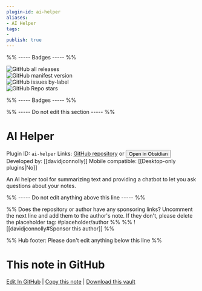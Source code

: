 ```yaml
---
plugin-id: ai-helper
aliases:
- AI Helper
tags: 
- 
publish: true
---
```


%% ----- Badges ----- %%

![GitHub all releases](https://img.shields.io/github/downloads/davidjconnolly/obsidian-ai-helper/total?color=573E7A&logo=github&style=for-the-badge)   
![GitHub manifest version](https://img.shields.io/github/manifest-json/v/davidjconnolly/obsidian-ai-helper?color=573E7A&logo=github&style=for-the-badge)   
![GitHub issues by-label](https://img.shields.io/github/issues/davidjconnolly/obsidian-ai-helper/help%20wanted?color=573E7A&logo=github&style=for-the-badge)   
![GitHub Repo stars](https://img.shields.io/github/stars/davidjconnolly/obsidian-ai-helper?color=573E7A&logo=github&style=for-the-badge)

%% ----- Badges ----- %%

%% ----- Do not edit this section ----- %%

# AI Helper

Plugin ID: `ai-helper`
Links: [GitHub repository](https://github.com/davidjconnolly/obsidian-ai-helper) or [<button id=HH>Open in Obsidian</button>](obsidian://show-plugin?id=ai-helper)
Developed by: [[davidjconnolly]]
Mobile compatible: [[Desktop-only plugins|No]]

An AI helper tool for summarizing text and providing a chatbot to let you ask questions about your notes.

%% ----- Do not edit anything above this line ----- %% 

%% Does the repository or author have any sponsoring links? Uncomment the next line and add them to the author's note. If they don't, please delete the placeholder tag: #placeholder/author %%
%% ![[davidjconnolly#Sponsor this author]] %%

%% Hub footer: Please don't edit anything below this line %%

# This note in GitHub

<span class="git-footer">[Edit In GitHub](https://github.dev/obsidian-community/obsidian-hub/blob/main/02%20-%20Community%20Expansions/02.05%20All%20Community%20Expansions/Plugins/ai-helper.md "git-hub-edit-note") | [Copy this note](https://raw.githubusercontent.com/obsidian-community/obsidian-hub/main/02%20-%20Community%20Expansions/02.05%20All%20Community%20Expansions/Plugins/ai-helper.md "git-hub-copy-note") | [Download this vault](https://github.com/obsidian-community/obsidian-hub/archive/refs/heads/main.zip "git-hub-download-vault") </span>
